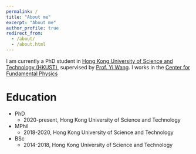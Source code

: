 ```yaml
---
permalink: /
title: "About me"
excerpt: "About me"
author_profile: true
redirect_from: 
  - /about/
  - /about.html
---
```


I am currently a PhD student in [Hong Kong University of Science and Technology (HKUST)](https://hkust.edu.hk/), supervised by [Prof. Yi Wang](https://phyw.people.ust.hk/). I works in the [Center for Fundamental Physics](http://cfp.ust.hk/cgi-bin/cfp/eng/index.php)

Education
======
* PhD 
  * 2020-present, Hong Kong University of Science and Technology
* MPhil
  * 2018-2020, Hong Kong University of Science and Technology
* BSc
  * 2014-2018, Hong Kong University of Science and Technology





